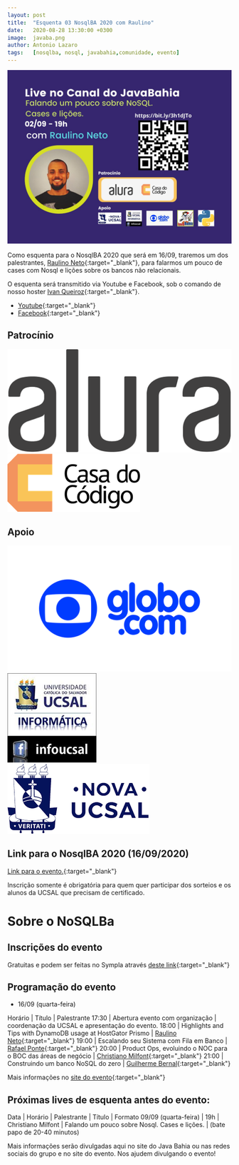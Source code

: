 ```yaml
---
layout: post
title:  "Esquenta 03 NosqlBA 2020 com Raulino"
date:   2020-08-28 13:30:00 +0300
image:  javaba.png
author: Antonio Lazaro
tags:   [nosqlba, nosql, javabahia,comunidade, evento]
---
```


![](/img/nosqlba/esquenta-raulino-neto.jpeg)

Como esquenta para o NosqlBA 2020 que será em 16/09, traremos um dos palestrantes, [Raulino Neto](ttps://www.linkedin.com/in/raulinoneto/){:target="\_blank"}, para falarmos um pouco de cases com Nosql e lições sobre os bancos não relacionais.

O esquenta será transmitido via Youtube e Facebook, sob o comando de nosso hoster [Ivan Queiroz](https://www.linkedin.com/in/ivanqueiroz/){:target="\_blank"}. 

- [Youtube](https://www.youtube.com/watch?v=dfQ8JHzJSME){:target="\_blank"} 
- [Facebook](https://bit.ly/3hEp4sW){:target="\_blank"} 

## Patrocínio

<div>
    <img src="/img/nosqlba/alura-dark-1060px.png" class="img-thumbnail logo" alt="Alura">
    <img src="/img/nosqlba/cdc.png" class="img-thumbnail logo" alt="Casa do código">
</div>

## Apoio 
<div class="container">
    <div class="row text-center">
        <img src="/img/nosqlba/globodotcom.png" class="img-thumbnail logo" 
        alt="Globo.com">
        <img src="/img/nosqlba/logo_infoucsal.jpg" class="img-thumbnail logo" 
        alt="DA Info UCSAL">
        <img src="/img/nosqlba/logo-ucsal.png" class="img-thumbnail logo" 
        alt="UCSAL (Universidade Católica do Salvador)">
    </div>  
</div>


## Link para o NosqlBA 2020 (16/09/2020)

[Link para o evento.](https://www.youtube.com/watch?v=jEkV1B79C2g){:target="\_blank"}

Inscrição somente é obrigatória para quem quer participar dos sorteios e os alunos da UCSAL que precisam de certificado.

# Sobre o NoSQLBa

## Inscrições do evento

Gratuitas e podem ser feitas no Sympla através [deste link](https://www.sympla.com.br/nosqlba-2020__921068){:target="\_blank"}

## Programação do evento

- 16/09 (quarta-feira)

Horário | Título | Palestrante
17:30 | Abertura evento com organização | coordenação da UCSAL e apresentação do evento.
18:00 | Highlights and Tips with DynamoDB usage at HostGator Prismo	| [Raulino Neto](https://www.linkedin.com/in/raulinoneto/){:target="\_blank"}
19:00 | Escalando seu Sistema com Fila em Banco	| [Rafael Ponte](https://www.linkedin.com/in/rponte/){:target="\_blank"}
20:00 | Product Ops, evoluindo o NOC para o BOC das áreas de negócio | [Christiano Milfont](https://www.linkedin.com/in/cmilfont/){:target="\_blank"}
21:00 | Construindo um banco NoSQL do zero	| [Guilherme Bernal](https://www.linkedin.com/in/guilherme-bernal-58666777/){:target="\_blank"}

Mais informações no [site do evento](http://www.nosqlba.com/2020/index.html){:target="\_blank"}

## Próximas lives de esquenta antes do evento:

Data | Horário | Palestrante | Título | Formato
09/09 (quarta-feira) | 19h | Christiano Milfont | Falando um pouco sobre Nosql. Cases e lições. | (bate papo de 20-40 minutos)


Mais informações serão divulgadas aqui no site do Java Bahia ou nas redes sociais do grupo e no site do evento. Nos ajudem divulgando o evento!
